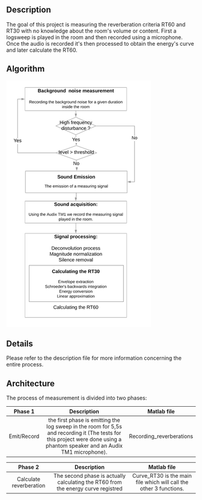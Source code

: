 

## Description

The goal of this project is measuring the reverberation criteria RT60 and RT30 with no knowledge about the room's volume or content. First a logsweep is played in the room and then recorded using a microphone. Once the audio is recorded it's then processed to obtain the energy's curve and later calculate the RT60. 

## Algorithm 

![alt text](https://github.com/HMMalek/ReverberationMeasurement/blob/master/Flowchart.png "Algorithm Flowchart")

## Details

Please refer to the description file for more information concerning the entire process.

## Architecture 

The process of measurement is divided into two phases: 

| Phase 1 | Description | Matlab file
| :---: |:---: | :---: | 
|Emit/Record |  the first phase is emitting the log sweep in the room for 5,5s and recording it (The tests for this project were done using a phantom speaker and an Audix TM1 microphone). | Recording_reverberations |

| Phase 2 | Description | Matlab file 
| :---: | :---: | :---: |
|Calculate reverberation | The second phase is actually calculating the RT60 from the energy curve registred | Curve_RT30 is the main file which will call the other 3 functions. |




